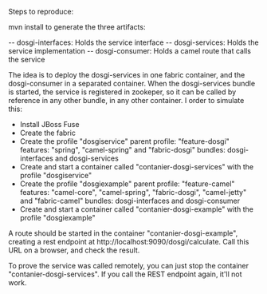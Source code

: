 Steps to reproduce:

mvn install to generate the three artifacts:

  -- dosgi-interfaces: Holds the service interface
  -- dosgi-services: Holds the service implementation
  -- dosgi-consumer: Holds a camel route that calls the service
  
The idea is to deploy the dosgi-services in one fabric container, and the dosgi-consumer in a separated container. When the dosgi-services bundle is started, the service is registered in zookeper, so it can be called by reference in any other bundle, in any other container.
I order to simulate this:

- Install JBoss Fuse
- Create the fabric
- Create the profile "dosgiservice"
         parent profile: "feature-dosgi"
         features: "spring", "camel-spring" and "fabric-dosgi"
         bundles: dosgi-interfaces and dosgi-services
- Create and start a container called "contanier-dosgi-services" with the profile "dosgiservice"
- Create the profile "dosgiexample"
         parent profile: "feature-camel"
         features: "camel-core", "camel-spring", "fabric-dosgi", "camel-jetty" and "fabric-camel"
         bundles: dosgi-interfaces and dosgi-consumer
- Create and start a container called "contanier-dosgi-example" with the profile "dosgiexample"

A route should be started in the container "contanier-dosgi-example", creating a rest endpoint at http://localhost:9090/dosgi/calculate.
Call this URL on a browser, and check the result.

To prove the service was called remotely, you can just stop the container "contanier-dosgi-services". If you call the REST endpoint again, it'll not work.

